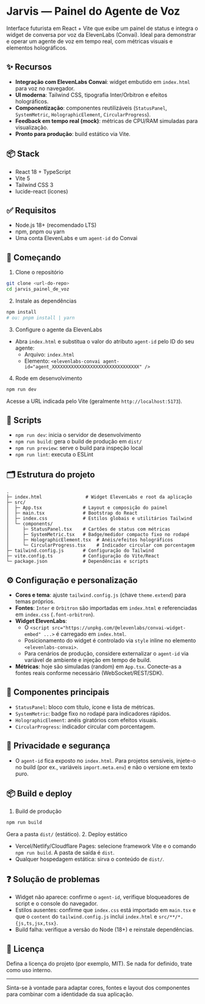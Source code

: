 # Jarvis — Painel do Agente de Voz

Interface futurista em React + Vite que exibe um painel de status e integra o widget de conversa por voz da ElevenLabs (Convai). Ideal para demonstrar e operar um agente de voz em tempo real, com métricas visuais e elementos holográficos.

## ✨ Recursos
- **Integração com ElevenLabs Convai**: widget embutido em `index.html` para voz no navegador.
- **UI moderna**: Tailwind CSS, tipografia Inter/Orbitron e efeitos holográficos.
- **Componentização**: componentes reutilizáveis (`StatusPanel`, `SystemMetric`, `HolographicElement`, `CircularProgress`).
- **Feedback em tempo real (mock)**: métricas de CPU/RAM simuladas para visualização.
- **Pronto para produção**: build estático via Vite.

## 📦 Stack
- React 18 + TypeScript
- Vite 5
- Tailwind CSS 3
- lucide-react (ícones)

## ✅ Requisitos
- Node.js 18+ (recomendado LTS)
- npm, pnpm ou yarn
- Uma conta ElevenLabs e um `agent-id` do Convai

## 🚀 Começando
1. Clone o repositório
```bash
git clone <url-do-repo>
cd jarvis_painel_de_voz
```
2. Instale as dependências
```bash
npm install
# ou: pnpm install | yarn
```
3. Configure o agente da ElevenLabs
- Abra `index.html` e substitua o valor do atributo `agent-id` pelo ID do seu agente:
  - Arquivo: `index.html`
  - Elemento: `<elevenlabs-convai agent-id="agent_XXXXXXXXXXXXXXXXXXXXXXXXXXXXXXXX" />`
4. Rode em desenvolvimento
```bash
npm run dev
```
Acesse a URL indicada pelo Vite (geralmente `http://localhost:5173`).

## 🧰 Scripts
- `npm run dev`: inicia o servidor de desenvolvimento
- `npm run build`: gera o build de produção em `dist/`
- `npm run preview`: serve o build para inspeção local
- `npm run lint`: executa o ESLint

## 🗂️ Estrutura do projeto
```
.
├─ index.html                # Widget ElevenLabs e root da aplicação
├─ src/
│  ├─ App.tsx               # Layout e composição do painel
│  ├─ main.tsx              # Bootstrap do React
│  ├─ index.css             # Estilos globais e utilitários Tailwind
│  └─ components/
│     ├─ StatusPanel.tsx    # Cartões de status com métricas
│     ├─ SystemMetric.tsx   # Badge/medidor compacto fixo no rodapé
│     ├─ HolographicElement.tsx  # Anéis/efeitos holográficos
│     └─ CircularProgress.tsx    # Indicador circular com porcentagem
├─ tailwind.config.js       # Configuração do Tailwind
├─ vite.config.ts           # Configuração do Vite/React
└─ package.json             # Dependências e scripts
```

## ⚙️ Configuração e personalização
- **Cores e tema**: ajuste `tailwind.config.js` (chave `theme.extend`) para temas próprios.
- **Fontes**: `Inter` e `Orbitron` são importadas em `index.html` e referenciadas em `index.css` (`.font-orbitron`).
- **Widget ElevenLabs**:
  - O `<script src="https://unpkg.com/@elevenlabs/convai-widget-embed" ...>` é carregado em `index.html`.
  - Posicionamento do widget é controlado via `style` inline no elemento `<elevenlabs-convai>`.
  - Para cenários de produção, considere externalizar o `agent-id` via variável de ambiente e injeção em tempo de build.
- **Métricas**: hoje são simuladas (random) em `App.tsx`. Conecte-as a fontes reais conforme necessário (WebSocket/REST/SDK).

## 🧩 Componentes principais
- `StatusPanel`: bloco com título, ícone e lista de métricas.
- `SystemMetric`: badge fixo no rodapé para indicadores rápidos.
- `HolographicElement`: anéis giratórios com efeitos visuais.
- `CircularProgress`: indicador circular com porcentagem.

## 🔐 Privacidade e segurança
- O `agent-id` fica exposto no `index.html`. Para projetos sensíveis, injete-o no build (por ex., variáveis `import.meta.env`) e não o versione em texto puro.

## 📦 Build e deploy
1. Build de produção
```bash
npm run build
```
Gera a pasta `dist/` (estático).
2. Deploy estático
- Vercel/Netlify/Cloudflare Pages: selecione framework Vite e o comando `npm run build`. A pasta de saída é `dist`.
- Qualquer hospedagem estática: sirva o conteúdo de `dist/`.

## ❓ Solução de problemas
- Widget não aparece: confirme o `agent-id`, verifique bloqueadores de script e o console do navegador.
- Estilos ausentes: confirme que `index.css` está importado em `main.tsx` e que o `content` do `tailwind.config.js` inclui `index.html` e `src/**/*.{js,ts,jsx,tsx}`.
- Build falha: verifique a versão do Node (18+) e reinstale dependências.

## 📄 Licença
Defina a licença do projeto (por exemplo, MIT). Se nada for definido, trate como uso interno.

---
Sinta-se à vontade para adaptar cores, fontes e layout dos componentes para combinar com a identidade da sua aplicação.

